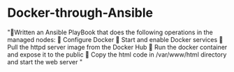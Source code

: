 # Docker-through-Ansible

"🔰Written an Ansible PlayBook that does the 
following operations in the managed nodes:
🔹 Configure Docker
🔹 Start and enable Docker services
🔹 Pull the httpd server image from the Docker Hub
🔹 Run the docker container and expose it to the public
🔹 Copy the html code in /var/www/html directory
and start the web server
"
